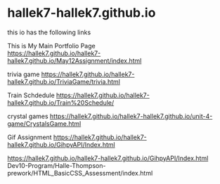 # hallek7-hallek7.github.io
 this io has the following links 
 
 This is My Main Portfolio  Page  
https://hallek7.github.io/hallek7-hallek7.github.io/May12Assignment/index.html
 
trivia game
https://hallek7.github.io/hallek7-hallek7.github.io/TriviaGame/trivia.html

Train Schdedule 
https://hallek7.github.io/hallek7-hallek7.github.io/Train%20Schedule/

crystal games 
https://hallek7.github.io/hallek7-hallek7.github.io/unit-4-game/CrystalsGame.html

Gif Assignment 
https://hallek7.github.io/hallek7-hallek7.github.io/GihpyAPI/Index.html

 
https://hallek7.github.io/hallek7-hallek7.github.io/GihpyAPI/Index.html
Dev10-Program/Halle-Thompson-prework/HTML_BasicCSS_Assessment/index.html
